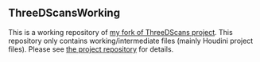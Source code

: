 
ThreeDScansWorking
------------------

This is a working repository of [my fork of ThreeDScans project][ThreeDScans].
This repository only contains working/intermediate files (mainly Houdini project
files). Please see [the project repository][ThreeDScans] for details.

[ThreeDScans]: https://github.com/keijiro/ThreeDScans
